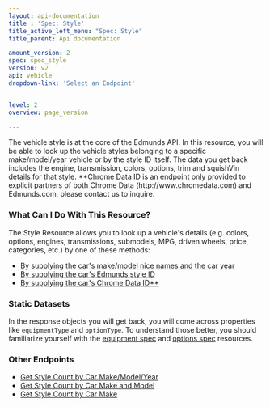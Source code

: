 ```yaml
---
layout: api-documentation
title : 'Spec: Style'
title_active_left_menu: "Spec: Style"
title_parent: Api documentation

amount_version: 2
spec: spec_style
version: v2
api: vehicle
dropdown-link: 'Select an Endpoint'


level: 2
overview: page_version

---
```


<div class="info-message">
 The vehicle style is at the core of the Edmunds API. In this resource, you will be able to look up the vehicle styles belonging to a specific make/model/year vehicle or by the style ID itself. The data you get back includes the engine, transmission, colors, options, trim and squishVin details for that style. **Chrome Data ID is an endpoint only provided to explicit partners of both Chrome Data (http://www.chromedata.com) and Edmunds.com, please contact us to inquire.
</div>

### What Can I Do With This Resource?

The Style Resource allows you to look up a vehicle's details (e.g. colors, options, engines, transmissions, submodels, MPG, driven wheels, price, categories, etc.) by one of these methods:

* [By supplying the car's make/model nice names and the car year](/api-documentation/vehicle/spec_style/v2/01_by_mmy/api-description.html)
* [By supplying the car's Edmunds style ID](/api-documentation/vehicle/spec_style/v2/02_by_id/api-description.html)
* [By supplying the car's Chrome Data ID**](/api-documentation/vehicle/spec_style/v2/03_chrome/api-description.html)

### Static Datasets

In the response objects you will get back, you will come across properties like <code>equipmentType</code> and <code>optionType</code>. To understand those better, you should familiarize yourself with the [equipment spec](/api-documentation/vehicle/spec_equipment/v2/) and [options spec](/api-documentation/vehicle/spec_colors_and_options/v2/) resources.

### Other Endpoints

* [Get Style Count by Car Make/Model/Year](/api-documentation/vehicle/spec_style/v2/03_count_by_mmy/api-description.html)
* [Get Style Count by Car Make and Model](/api-documentation/vehicle/spec_style/v2/04_count_by_make_model/api-description.html)
* [Get Style Count by Car Make](/api-documentation/vehicle/spec_style/v2/05_count_by_make/api-description.html)
